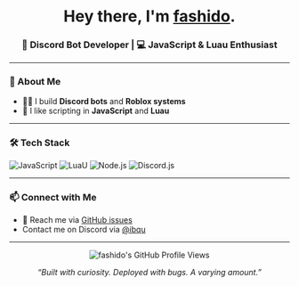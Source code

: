<!-- README.md for @fashido -->

<h1 align="center">Hey there, I'm <a href="https://github.com/fashido">fashido</a>.</h1>
<h3 align="center">🤖 Discord Bot Developer | 💻 JavaScript & Luau Enthusiast</h3>

---

### 🧠 About Me

- 👨‍💻 I build **Discord bots** and **Roblox systems**
- 🧩 I like scripting in **JavaScript** and **Luau**  

---

### 🛠 Tech Stack

![JavaScript](https://img.shields.io/badge/-JavaScript-F7DF1E?style=for-the-badge&logo=javascript&logoColor=black)
![LuaU](https://img.shields.io/badge/-Luau-2C2D72?style=for-the-badge&logo=luau&logoColor=white)
![Node.js](https://img.shields.io/badge/-Node.js-339933?style=for-the-badge&logo=node.js&logoColor=white)
![Discord.js](https://img.shields.io/badge/-Discord.js-5865F2?style=for-the-badge&logo=discord&logoColor=white)

---

### 📫 Connect with Me

- 📨 Reach me via [GitHub issues](https://github.com/fashido-development)
- Contact me on Discord via [@ibqu](https://discordapp.com/users/324877029868568576)

---

<p align="center">
  <img src="https://komarev.com/ghpvc/?username=fashido&label=Profile%20Views&color=ff6188" alt="fashido's GitHub Profile Views" />
</p>

<p align="center">
  <em>“Built with curiosity. Deployed with bugs. A varying amount.”</em>
</p>
